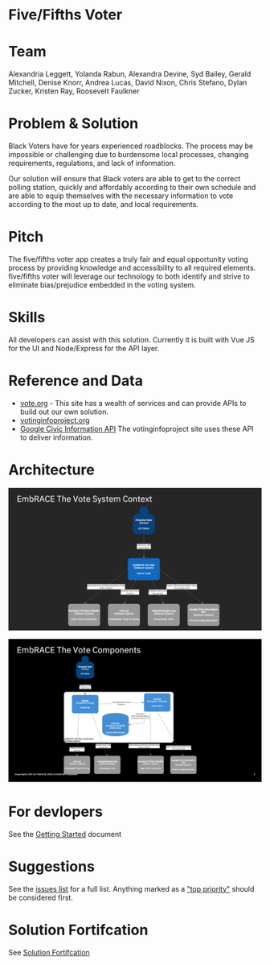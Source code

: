 # Five/Fifths Voter

# Team

Alexandria Leggett, Yolanda Rabun, Alexandra Devine, Syd Bailey, Gerald Mitchell, Denise Knorr, Andrea Lucas, David Nixon, Chris Stefano, Dylan Zucker, Kristen Ray, Roosevelt Faulkner

# Problem & Solution

Black Voters have for years experienced roadblocks. The process may be impossible or challenging due to burdensome local processes, changing requirements, regulations, and lack of information.

Our solution will ensure that Black voters are able to get to the correct polling station, quickly and affordably according to their own schedule and are able to equip themselves with the necessary information to vote according to the most up to date, and local requirements.

# Pitch

The five/fifths voter app creates a truly fair and equal opportunity voting process by providing knowledge and accessibility to all required elements. five/fifths voter will leverage our technology to both identify and strive to eliminate bias/prejudice embedded in the voting system.

# Skills

All developers can assist with this solution. Currently it is built with Vue JS for the UI and Node/Express for the API layer.

# Reference and Data

- [vote.org](https://www.vote.org/) - This site has a wealth of services and can provide APIs to build out our own solution.
- [votinginfoproject.org](https://www.votinginfoproject.org/)
- [Google Civic Information API](https://developers.google.com/civic-information) The votinginfoproject site uses these API to deliver information.

# Architecture

![System Context](doc/SystemContext.png)

![Components](doc/Components.png)

# For devlopers

See the [Getting Started](doc/GETSTARTED.md) document

# Suggestions

See the [issues list](https://github.com/embrace-call-for-code/embrace-the-vote/issues) for a full list. Anything marked as a ["top priority"](https://github.com/embrace-call-for-code/embrace-the-vote/issues?q=is%3Aissue+is%3Aopen+label%3A%22top+priority%22) should be considered first.

# Solution Fortifcation

See [Solution Fortifcation](doc/SolutionFortification.md)
